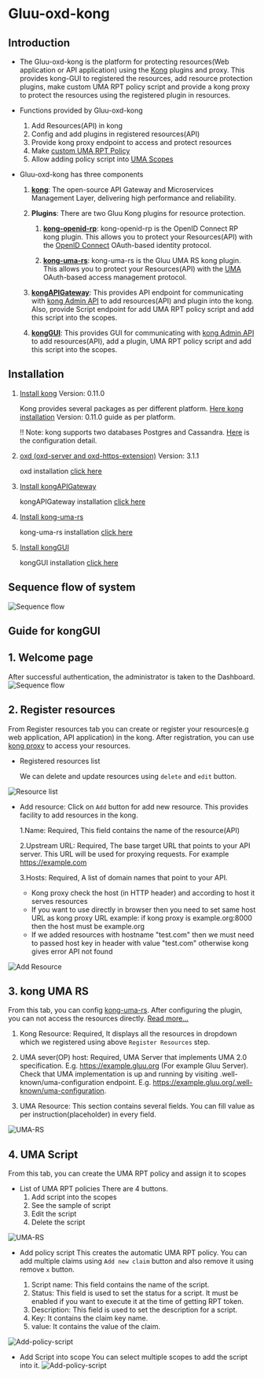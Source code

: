 # Gluu-oxd-kong

## Introduction

* The Gluu-oxd-kong is the platform for protecting resources(Web application or API application) using the [Kong](https://getkong.org) plugins and proxy. This provides kong-GUI to registered the resources, add resource protection plugins, make custom UMA RPT policy script and provide a kong proxy to protect the resources using the registered plugin in resources. 

* Functions provided by Gluu-oxd-kong 
    1. Add Resources(API) in kong
    2. Config and add plugins in registered resources(API)
    3. Provide kong proxy endpoint to access and protect resources
    4. Make [custom UMA RPT Policy](https://gluu.org/docs/ce/3.1.1/admin-guide/uma/#uma-rpt-authorization-policies)
    5. Allow adding policy script into [UMA Scopes](https://gluu.org/docs/ce/3.1.1/admin-guide/uma/#scopes)

* Gluu-oxd-kong has three components
    1. **[kong](https://getkong.org/)**: The open-source API Gateway and Microservices Management Layer, delivering high performance and reliability.

    2. **Plugins**: There are two Gluu Kong plugins for resource protection. 

        1. **[kong-openid-rp](/kong-openid-rp)**: kong-openid-rp is the OpenID Connect RP kong plugin. This allows you to protect your Resources(API) with the [OpenID Connect](https://gluu.org/docs/ce/admin-guide/openid-connect/) OAuth-based identity protocol.
 
        2. **[kong-uma-rs](/kong-uma-rs)**: kong-uma-rs is the Gluu UMA RS kong plugin. This allows you to protect your Resources(API) with the [UMA](https://kantarainitiative.org/confluence/display/uma/Home) OAuth-based access management protocol.

    3. **[kongAPIGateway](https://github.com/GluuFederation/kong-plugins/tree/master/kongAPIGateway)**:  This provides API endpoint for communicating with [kong Admin API](https://getkong.org/docs/0.11.x/admin-api/) to add resources(API) and plugin into the kong. Also, provide Script endpoint for add UMA RPT policy script and add this script into the scopes.  

    4. **[kongGUI](https://github.com/GluuFederation/kong-plugins/tree/master/kongGUI)**:  This provides GUI for communicating with [kong Admin API](https://getkong.org/docs/0.11.x/admin-api/) to add resources(API), add a plugin, UMA RPT policy script and add this script into the scopes.

## Installation

1. [Install kong](https://getkong.org/install) Version: 0.11.0
    
    Kong provides several packages as per different platform. [Here kong installation](https://getkong.org/install) Version: 0.11.0 guide as per platform.

    !! Note: kong supports two databases Postgres and Cassandra. [Here](https://getkong.org/docs/0.11.x/configuration/#datastore-section) is the configuration detail.

2. [oxd (oxd-server and oxd-https-extension)](https://gluu.org/docs/oxd/3.1.1/) Version: 3.1.1
    
    oxd installation [click here](https://gluu.org/docs/oxd/3.1.1/install/)
 
3. [Install kongAPIGateway](https://github.com/GluuFederation/kong-plugins/tree/master/kongAPIGateway)

    kongAPIGateway installation [click here](https://github.com/GluuFederation/kong-plugins/tree/master/kongAPIGateway)

4. [Install kong-uma-rs](https://github.com/GluuFederation/kong-plugins/tree/master/kong-uma-rs)

    kong-uma-rs installation [click here](https://github.com/GluuFederation/kong-plugins/tree/master/kong-uma-rs)

5. [Install kongGUI](https://github.com/GluuFederation/kong-plugins/tree/master/kongGUI)

    kongGUI installation [click here](https://github.com/GluuFederation/kong-plugins/tree/master/kongGUI)

## Sequence flow of system
![Sequence flow](/doc/kong-uma-rs.png)

## Guide for kongGUI

## 1. Welcome page
After successful authentication, the administrator is taken to the Dashboard.
![Sequence flow](/doc/home.png)

## 2. Register resources
From Register resources tab you can create or register your resources(e.g web application, API application) in the kong.
After registration, you can use [kong proxy](https://getkong.org/docs/0.11.x/proxy/) to access your resources.

* Registered resources list

    We can delete and update resources using `delete` and `edit` button.

![Resource list](/doc/api-list.png)

* Add resource: Click on `Add` button for add new resource. This provides facility to add resources in the kong.

    1.Name: Required, This field contains the name of the resource(API)
    
    2.Upstream URL: Required, The base target URL that points to your API server. This URL will be used for proxying requests. For example https://example.com

    3.Hosts: Required, A list of domain names that point to your API.
    
    * Kong proxy check the host (in HTTP header) and according to host it serves resources
    * If you want to use directly in browser then you need to set same host URL as kong proxy URL
                example: if kong proxy is example.org:8000 then the host must be example.org
    * If we added resources with hostname "test.com" then we must need to passed host key in header with value "test.com" otherwise kong gives error API not found
    
![Add Resource](/doc/add-api.png)
     
## 3. kong UMA RS 
From this tab, you can config [kong-uma-rs](https://github.com/GluuFederation/kong-plugins/tree/master/kong-uma-rs).
After configuring the plugin, you can not access the resources directly. [Read more...](https://github.com/GluuFederation/kong-plugins/tree/master/kong-uma-rs#verify-that-your-api-is-protected-by-kong-uma-rs) 

1. Kong Resource: Required, It displays all the resources in dropdown which we registered using above `Register Resources` step.

2. UMA sever(OP) host: Required, UMA Server that implements UMA 2.0 specification. E.g. https://example.gluu.org (For example Gluu Server). Check that UMA implementation is up and running by visiting .well-known/uma-configuration endpoint. E.g. https://example.gluu.org/.well-known/uma-configuration.

3. UMA Resource: This section contains several fields. You can fill value as per instruction(placeholder) in every field. 

![UMA-RS](/doc/uma-rs.png)

## 4. UMA Script
From this tab, you can create the UMA RPT policy and assign it to scopes
* List of UMA RPT policies
There are 4 buttons. 
    1. Add script into the scopes
    2. See the sample of script
    3. Edit the script
    4. Delete the script

![UMA-RS](/doc/uma-rpt-policy-list.png)

* Add policy script
This creates the automatic UMA RPT policy. You can add multiple claims using `Add new claim` button and also remove it using remove `x`  button.
    
    1. Script name: This field contains the name of the script.
    2. Status: This field is used to set the status for a script. It must be enabled if you want to execute it at the time of getting RPT token.
    3. Description: This field is used to set the description for a script.
    4. Key: It contains the claim key name.
    5. value: It contains the value of the claim.
    
![Add-policy-script](/doc/add-policy-script.png)

* Add Script into scope
You can select multiple scopes to add the script into it.
![Add-policy-script](/doc/add-scope.png)
